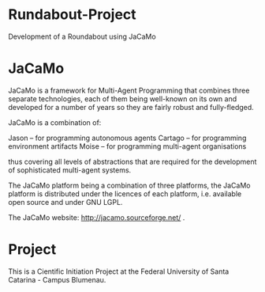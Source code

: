 # Rundabout-Project
Development of a Roundabout using JaCaMo

# JaCaMo
JaCaMo is a framework for Multi-Agent Programming that combines three separate technologies, each of them being well-known on its own and developed for a number of years so they are fairly robust and fully-fledged.

JaCaMo is a combination of:

Jason – for programming autonomous agents
Cartago – for programming environment artifacts
Moise – for programming multi-agent organisations

thus covering all levels of abstractions that are required for the development of sophisticated multi-agent systems.

The JaCaMo platform being a combination of three platforms, the JaCaMo platform is distributed under the licences of each platform, i.e. available open source and under GNU LGPL.

The JaCaMo website: http://jacamo.sourceforge.net/ .

# Project
This is a Cientific Initiation Project at the Federal University of Santa Catarina - Campus Blumenau.


